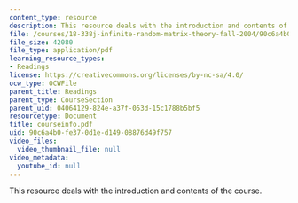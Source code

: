 ```yaml
---
content_type: resource
description: This resource deals with the introduction and contents of the course.
file: /courses/18-338j-infinite-random-matrix-theory-fall-2004/90c6a4b0fe370d1ed14908876d49f757_courseinfo.pdf
file_size: 42080
file_type: application/pdf
learning_resource_types:
- Readings
license: https://creativecommons.org/licenses/by-nc-sa/4.0/
ocw_type: OCWFile
parent_title: Readings
parent_type: CourseSection
parent_uid: 04064129-824e-a37f-053d-15c1788b5bf5
resourcetype: Document
title: courseinfo.pdf
uid: 90c6a4b0-fe37-0d1e-d149-08876d49f757
video_files:
  video_thumbnail_file: null
video_metadata:
  youtube_id: null
---
```

This resource deals with the introduction and contents of the course.